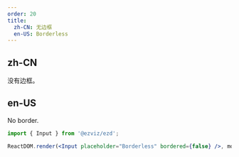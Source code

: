 ```yaml
---
order: 20
title:
  zh-CN: 无边框
  en-US: Borderless
---
```


## zh-CN

没有边框。

## en-US

No border.

```jsx
import { Input } from '@ezviz/ezd';

ReactDOM.render(<Input placeholder="Borderless" bordered={false} />, mountNode);
```
